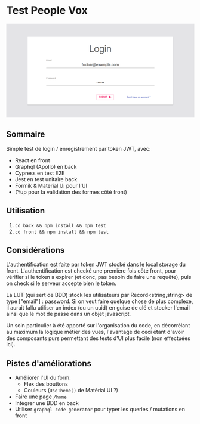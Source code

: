 # Test People Vox

![images/1.png](./images/1.png)

## Sommaire

Simple test de login / enregistrement par token JWT, avec:

- React en front
- Graphql (Apollo) en back
- Cypress en test E2E
- Jest en test unitaire back
- Formik & Material Ui pour l'UI
- (Yup pour la validation des formes côté front)

## Utilisation

1. `cd back && npm install && npm test`
2. `cd front && npm install && npm test`

## Considérations

L'authentification est faite par token JWT stocké dans le local storage du front. L'authentification est checké une première fois côté front, pour vérifier si le token a expirer (et donc, pas besoin de faire une requête), puis on check si le serveur accepte bien le token.

La LUT (qui sert de BDD) stock les utilisateurs par Record<string,string> de type ["email"] : password. Si on veut faire quelque chose de plus complexe, il aurait fallu utiliser un index (ou un uuid) en guise de clé et stocker l'email ainsi que le mot de passe dans un objet javascript.

Un soin particulier à été apporté sur l'organisation du code, en décorrélant au maximum la logique métier des vues, l'avantage de ceci étant d'avoir des composants purs permettant des tests d'UI plus facile (non effectuées ici).

## Pistes d'améliorations

- Améliorer l'UI du form:
  - Flex des bouttons
  - Couleurs (`UseTheme()` de Matérial UI ?)
- Faire une page `/home`
- Intégrer une BDD en back
- Utiliser `graphql code generator` pour typer les queries / mutations en front
